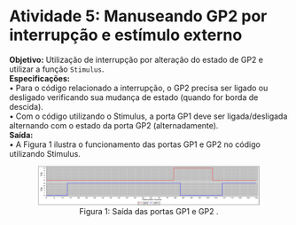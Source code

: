 # Atividade 5: Manuseando GP2 por interrupção e estímulo externo
**Objetivo:** Utilização de interrupção por alteração do estado de GP2 e utilizar a função `Stimulus`. <br/>
**Especificações:** <br/>
• Para o código relacionado a interrupção, o GP2 precisa ser ligado ou desligado verificando sua mudança de estado (quando for borda de descida). <br/>
• Com o código utilizando o Stimulus, a porta GP1 deve ser ligada/desligada alternando com o estado da porta GP2 (alternadamente).<br/>
**Saída:** <br/>
• A Figura 1 ilustra o funcionamento das portas GP1 e GP2 no código utilizando Stimulus.<br/>

<p align="center">
  <img src="https://github.com/lauradefaria/Microcontroladores/blob/main/imgs/Atividade5.png" width="400"> <br/>
  Figura 1: Saída das portas GP1 e GP2 . <br/>
</p>